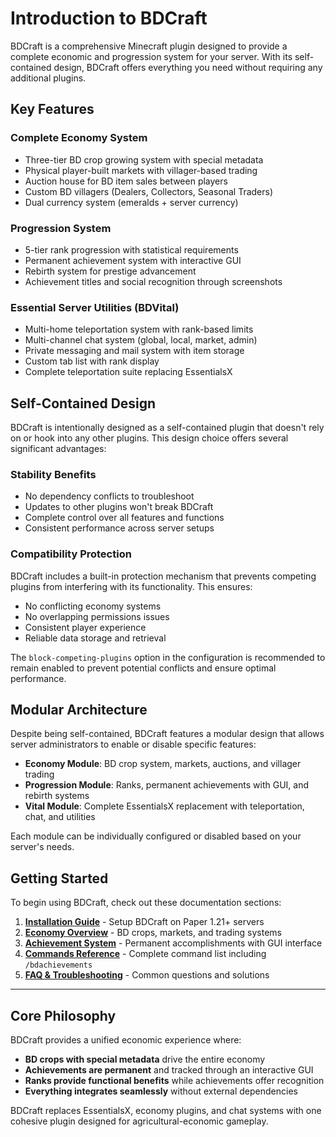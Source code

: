 # Introduction to BDCraft

BDCraft is a comprehensive Minecraft plugin designed to provide a complete economic and progression system for your server. With its self-contained design, BDCraft offers everything you need without requiring any additional plugins.

## Key Features

### Complete Economy System
- Three-tier BD crop growing system with special metadata
- Physical player-built markets with villager-based trading
- Auction house for BD item sales between players
- Custom BD villagers (Dealers, Collectors, Seasonal Traders)
- Dual currency system (emeralds + server currency)

### Progression System
- 5-tier rank progression with statistical requirements
- Permanent achievement system with interactive GUI
- Rebirth system for prestige advancement
- Achievement titles and social recognition through screenshots

### Essential Server Utilities (BDVital)
- Multi-home teleportation system with rank-based limits
- Multi-channel chat system (global, local, market, admin)
- Private messaging and mail system with item storage
- Custom tab list with rank display
- Complete teleportation suite replacing EssentialsX

## Self-Contained Design

BDCraft is intentionally designed as a self-contained plugin that doesn't rely on or hook into any other plugins. This design choice offers several significant advantages:

### Stability Benefits
- No dependency conflicts to troubleshoot
- Updates to other plugins won't break BDCraft
- Complete control over all features and functions
- Consistent performance across server setups

### Compatibility Protection
BDCraft includes a built-in protection mechanism that prevents competing plugins from interfering with its functionality. This ensures:

- No conflicting economy systems
- No overlapping permissions issues
- Consistent player experience
- Reliable data storage and retrieval

The `block-competing-plugins` option in the configuration is recommended to remain enabled to prevent potential conflicts and ensure optimal performance.

## Modular Architecture

Despite being self-contained, BDCraft features a modular design that allows server administrators to enable or disable specific features:

- **Economy Module**: BD crop system, markets, auctions, and villager trading
- **Progression Module**: Ranks, permanent achievements with GUI, and rebirth systems  
- **Vital Module**: Complete EssentialsX replacement with teleportation, chat, and utilities

Each module can be individually configured or disabled based on your server's needs.

## Getting Started

To begin using BDCraft, check out these documentation sections:

1. **[Installation Guide](installation.md)** - Setup BDCraft on Paper 1.21+ servers
2. **[Economy Overview](../economy/README.md)** - BD crops, markets, and trading systems
3. **[Achievement System](../progression/achievements.md)** - Permanent accomplishments with GUI interface
4. **[Commands Reference](../admin/commands.md)** - Complete command list including `/bdachievements`
5. **[FAQ & Troubleshooting](../faq.md)** - Common questions and solutions

---

## Core Philosophy

BDCraft provides a unified economic experience where:
- **BD crops with special metadata** drive the entire economy
- **Achievements are permanent** and tracked through an interactive GUI
- **Ranks provide functional benefits** while achievements offer recognition
- **Everything integrates seamlessly** without external dependencies

BDCraft replaces EssentialsX, economy plugins, and chat systems with one cohesive plugin designed for agricultural-economic gameplay.